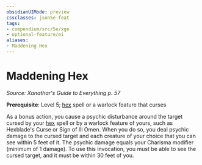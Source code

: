 ```yaml
---
obsidianUIMode: preview
cssclasses: json5e-feat
tags:
- compendium/src/5e/xge
- optional-feature/ei
aliases:
- Maddening Hex
---
```

# Maddening Hex
*Source: Xanathar's Guide to Everything p. 57*  

**Prerequisite**: Level 5; [hex](/3-Mechanics/CLI/spells/hex-xphb.md) spell or a warlock feature that curses

As a bonus action, you cause a psychic disturbance around the target cursed by your [hex](/3-Mechanics/CLI/spells/hex-xphb.md) spell or by a warlock feature of yours, such as Hexblade's Curse or Sign of Ill Omen. When you do so, you deal psychic damage to the cursed target and each creature of your choice that you can see within 5 feet of it. The psychic damage equals your Charisma modifier (minimum of 1 damage). To use this invocation, you must be able to see the cursed target, and it must be within 30 feet of you.
